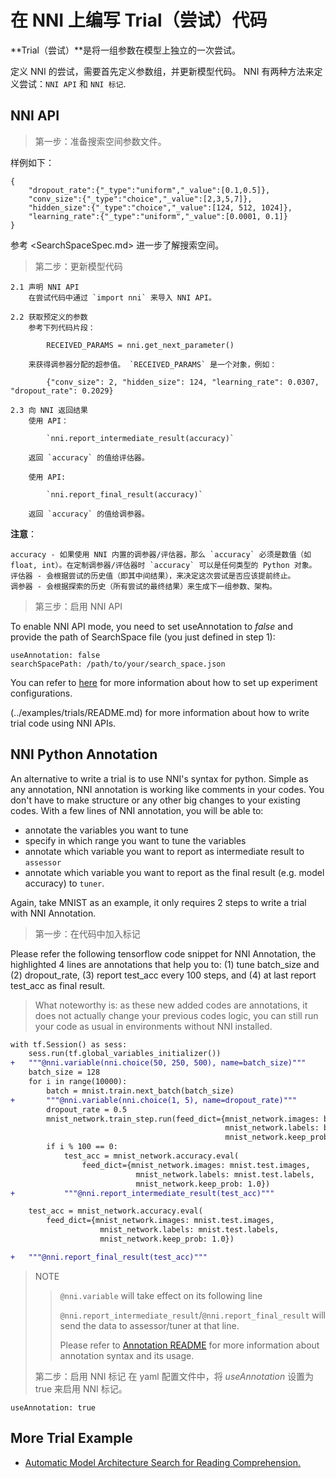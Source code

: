 # **在 NNI 上编写 Trial（尝试）代码**

**Trial（尝试）**是将一组参数在模型上独立的一次尝试。

定义 NNI 的尝试，需要首先定义参数组，并更新模型代码。 NNI 有两种方法来定义尝试：`NNI API` 和 `NNI 标记`.

## NNI API

> 第一步：准备搜索空间参数文件。

样例如下：

    {
        "dropout_rate":{"_type":"uniform","_value":[0.1,0.5]},
        "conv_size":{"_type":"choice","_value":[2,3,5,7]},
        "hidden_size":{"_type":"choice","_value":[124, 512, 1024]},
        "learning_rate":{"_type":"uniform","_value":[0.0001, 0.1]}
    }
    

参考 <SearchSpaceSpec.md> 进一步了解搜索空间。

> 第二步：更新模型代码

    2.1 声明 NNI API
        在尝试代码中通过 `import nni` 来导入 NNI API。 
    
    2.2 获取预定义的参数
        参考下列代码片段： 
    
            RECEIVED_PARAMS = nni.get_next_parameter()
    
        来获得调参器分配的超参值。 `RECEIVED_PARAMS` 是一个对象，例如： 
    
            {"conv_size": 2, "hidden_size": 124, "learning_rate": 0.0307, "dropout_rate": 0.2029}
    
    2.3 向 NNI 返回结果
        使用 API：
    
            `nni.report_intermediate_result(accuracy)` 
    
        返回 `accuracy` 的值给评估器。
    
        使用 API:
    
            `nni.report_final_result(accuracy)` 
    
        返回 `accuracy` 的值给调参器。 
    

**注意**：

    accuracy - 如果使用 NNI 内置的调参器/评估器，那么 `accuracy` 必须是数值（如 float, int）。在定制调参器/评估器时 `accuracy` 可以是任何类型的 Python 对象。
    评估器 - 会根据尝试的历史值（即其中间结果），来决定这次尝试是否应该提前终止。
    调参器 - 会根据探索的历史（所有尝试的最终结果）来生成下一组参数、架构。
    

> 第三步：启用 NNI API

To enable NNI API mode, you need to set useAnnotation to *false* and provide the path of SearchSpace file (you just defined in step 1):

    useAnnotation: false
    searchSpacePath: /path/to/your/search_space.json
    

You can refer to [here](ExperimentConfig.md) for more information about how to set up experiment configurations.

(../examples/trials/README.md) for more information about how to write trial code using NNI APIs.

## NNI Python Annotation

An alternative to write a trial is to use NNI's syntax for python. Simple as any annotation, NNI annotation is working like comments in your codes. You don't have to make structure or any other big changes to your existing codes. With a few lines of NNI annotation, you will be able to:

* annotate the variables you want to tune 
* specify in which range you want to tune the variables
* annotate which variable you want to report as intermediate result to `assessor`
* annotate which variable you want to report as the final result (e.g. model accuracy) to `tuner`. 

Again, take MNIST as an example, it only requires 2 steps to write a trial with NNI Annotation.

> 第一步：在代码中加入标记

Please refer the following tensorflow code snippet for NNI Annotation, the highlighted 4 lines are annotations that help you to: (1) tune batch\_size and (2) dropout\_rate, (3) report test\_acc every 100 steps, and (4) at last report test\_acc as final result.

> What noteworthy is: as these new added codes are annotations, it does not actually change your previous codes logic, you can still run your code as usual in environments without NNI installed.

```diff
with tf.Session() as sess:
    sess.run(tf.global_variables_initializer())
+   """@nni.variable(nni.choice(50, 250, 500), name=batch_size)"""
    batch_size = 128
    for i in range(10000):
        batch = mnist.train.next_batch(batch_size)
+       """@nni.variable(nni.choice(1, 5), name=dropout_rate)"""
        dropout_rate = 0.5
        mnist_network.train_step.run(feed_dict={mnist_network.images: batch[0],
                                                mnist_network.labels: batch[1],
                                                mnist_network.keep_prob: dropout_rate})
        if i % 100 == 0:
            test_acc = mnist_network.accuracy.eval(
                feed_dict={mnist_network.images: mnist.test.images,
                            mnist_network.labels: mnist.test.labels,
                            mnist_network.keep_prob: 1.0})
+           """@nni.report_intermediate_result(test_acc)"""

    test_acc = mnist_network.accuracy.eval(
        feed_dict={mnist_network.images: mnist.test.images,
                    mnist_network.labels: mnist.test.labels,
                    mnist_network.keep_prob: 1.0})

+   """@nni.report_final_result(test_acc)"""
```

> NOTE
> 
> > `@nni.variable` will take effect on its following line
> > 
> > `@nni.report_intermediate_result`/`@nni.report_final_result` will send the data to assessor/tuner at that line.
> > 
> > Please refer to [Annotation README](../tools/nni_annotation/README.md) for more information about annotation syntax and its usage.
> 
> 第二步：启用 NNI 标记 在 yaml 配置文件中，将 *useAnnotation* 设置为 true 来启用 NNI 标记。

    useAnnotation: true
    

## More Trial Example

* [Automatic Model Architecture Search for Reading Comprehension.](../examples/trials/ga_squad/README.md)
